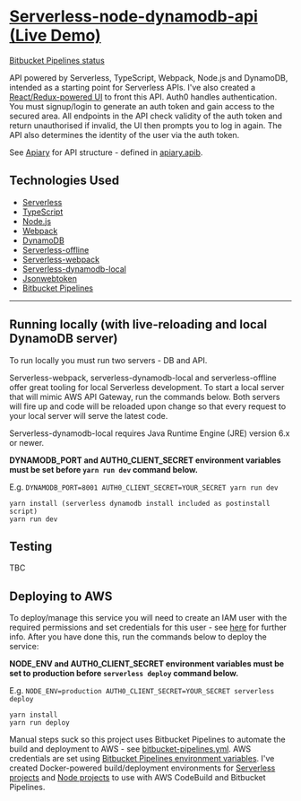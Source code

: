 # [Serverless-node-dynamodb-api (Live Demo)](https://serverless-api.603.nu)

[Bitbucket Pipelines status](https://bitbucket.org/jch254/serverless-node-dynamodb-api/addon/pipelines/home)

API powered by Serverless, TypeScript, Webpack, Node.js and DynamoDB, intended as a starting point for Serverless APIs. I've also created a [React/Redux-powered UI](https://github.com/jch254/serverless-node-dynamodb-ui) to front this API. Auth0 handles authentication. You must signup/login to generate an auth token and gain access to the secured area. All endpoints in the API check validity of the auth token and return unauthorised if invalid, the UI then prompts you to log in again. The API also determines the identity of the user via the auth token.

See [Apiary](http://docs.serverlessapi.apiary.io) for API structure - defined in [apiary.apib](./apiary.apib).

## Technologies Used

* [Serverless](https://github.com/serverless/serverless)
* [TypeScript](https://github.com/microsoft/typescript)
* [Node.js](https://github.com/nodejs/node)
* [Webpack](https://github.com/webpack/webpack)
* [DynamoDB](https://aws.amazon.com/dynamodb)
* [Serverless-offline](https://github.com/dherault/serverless-offline)
* [Serverless-webpack](https://github.com/elastic-coders/serverless-webpack)
* [Serverless-dynamodb-local](https://github.com/99xt/serverless-dynamodb-local)
* [Jsonwebtoken](https://github.com/auth0/node-jsonwebtoken)
* [Bitbucket Pipelines](https://bitbucket.org/product/features/pipelines)

---

## Running locally (with live-reloading and local DynamoDB server)

To run locally you must run two servers - DB and API.

Serverless-webpack, serverless-dynamodb-local and serverless-offline offer great tooling for local Serverless development. To start a local server that will mimic AWS API Gateway, run the commands below. Both servers will fire up and code will be reloaded upon change so that every request to your local server will serve the latest code.

Serverless-dynamodb-local requires Java Runtime Engine (JRE) version 6.x or newer.

**DYNAMODB_PORT and AUTH0_CLIENT_SECRET environment variables must be set before `yarn run dev` command below.**

E.g. `DYNAMODB_PORT=8001 AUTH0_CLIENT_SECRET=YOUR_SECRET yarn run dev`

```
yarn install (serverless dynamodb install included as postinstall script)
yarn run dev
```

## Testing

TBC

## Deploying to AWS

To deploy/manage this service you will need to create an IAM user with the required permissions and set credentials for this user - see [here](https://github.com/serverless/serverless/blob/master/docs/providers/aws/guide/credentials.md) for further info. After you have done this, run the commands below to deploy the service:

**NODE_ENV and AUTH0_CLIENT_SECRET environment variables must be set to production before `serverless deploy` command below.**

E.g. `NODE_ENV=production AUTH0_CLIENT_SECRET=YOUR_SECRET serverless deploy`

```
yarn install
yarn run deploy
```

Manual steps suck so this project uses Bitbucket Pipelines to automate the build and deployment to AWS - see [bitbucket-pipelines.yml](./bitbucket-pipelines.yml). AWS credentials are set using [Bitbucket Pipelines environment variables](https://confluence.atlassian.com/bitbucket/environment-variables-in-bitbucket-pipelines-794502608.html). I've created Docker-powered build/deployment environments for [Serverless projects](https://github.com/jch254/docker-node-serverless) and [Node projects](https://github.com/jch254/docker-node-terraform-aws) to use with AWS CodeBuild and Bitbucket Pipelines.
